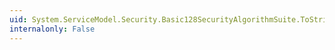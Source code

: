```yaml
---
uid: System.ServiceModel.Security.Basic128SecurityAlgorithmSuite.ToString
internalonly: False
---
```

